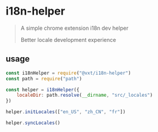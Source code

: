 # i18n-helper

> A simple chrome extension i18n dev helper
>
> Better locale development experience

## usage

```js
const i18nHelper = require("@vxt/i18n-helper")
const path = require("path")

const helper = i18nHelper({
    localeDir: path.resolve(__dirname, "src/_locales")
})

helper.initLocales(["en_US", "zh_CN", "fr"])

helper.syncLocales()
```
